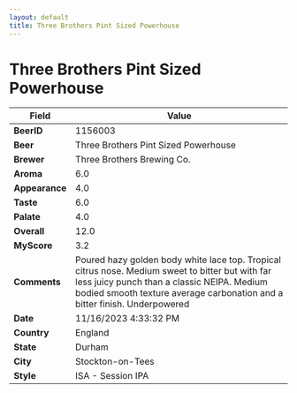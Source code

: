```yaml
---
layout: default
title: Three Brothers Pint Sized Powerhouse
---
```


# Three Brothers Pint Sized Powerhouse

| Field         | Value     |
|---------------|-----------|
| **BeerID** | 1156003 |
| **Beer** | Three Brothers Pint Sized Powerhouse |
| **Brewer** | Three Brothers Brewing Co. |
| **Aroma** | 6.0 |
| **Appearance** | 4.0 |
| **Taste** | 6.0 |
| **Palate** | 4.0 |
| **Overall** | 12.0 |
| **MyScore** | 3.2 |
| **Comments** | Poured hazy golden body white lace top. Tropical citrus nose. Medium sweet to bitter but with far less juicy punch than a classic NEIPA. Medium bodied smooth texture average carbonation and a bitter finish. Underpowered  |
| **Date** | 11/16/2023 4:33:32 PM |
| **Country** | England |
| **State** | Durham |
| **City** | Stockton-on-Tees |
| **Style** | ISA - Session IPA |
